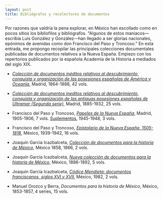 ```yaml
---
layout: post
title: Bibliógrafos y recolectores de documentos
---
```


Por razones que valdría la pena explorar, en México han escollado como en pocos sitios los bibliofilos y bibliógrafos. "Algunos de estos maniacos—escribía Luis González y González—han llegado a ser glorias nacionales, epónimos de avenidas como don Francisco del Paso y Troncoso." En esta entrada, me propongo recopilar las principales colecciones documentales publicadas de documentos relativos a la Nueva España. Empiezo con los repertorios publicados por la española Academia de la Historia a mediados del siglo XIX. 

- [*Colección de documentos inéditos relativos al descubrimiento, conquista y organización de las posesiones españolas de América y Oceanía*](https://catalog.hathitrust.org/Record/009647708), Madrid, 1864-1888, 42 vols. 

- [*Colección de documentos ineditos relativos al descubrimiento, conquista y organización de las antiguas posesiones españolas de Ultramar (Segunda serie)*](https://catalog.hathitrust.org/Record/006128301), Madrid, 1885-1932, 25 vols. 

- Francisco del Paso y Troncoso, [*Papeles de la Nueva España*](https://catalog.hathitrust.org/Record/000502833), Madrid, 1905-1906, 7 vols. [Suplementos](https://catalog.hathitrust.org/Record/000502833), 1945-1948, 3 vols.

- Francisco del Paso y Troncoso, [*Epistolario de la Nueva España, 1505-1818*](https://catalog.hathitrust.org/Record/010520238), México, 1939-1942, 16 vols. 

- Joaquín García Icazbalceta, [*Colección de documentos para la historia de México*](https://catalog.hathitrust.org/Record/001445216), México 1858, 1866, 2 vols. 

- Joaquín García Icazbalceta, [*Nueva colección de documentos para la historia de México*](https://babel.hathitrust.org/cgi/ls?field1=ocr;q1=Nueva%20colección%20de%20documentos%20para%20la%20historia%20de%20Mexico;a=srchls;lmt=ft), México, 1886-1892, 5 vols.

- Joaquín García Icazbalceta, [*Códice Mendieta: documentos franciscanos, siglos XVI y XVII*](https://catalog.hathitrust.org/Record/000699116), México, 1982, 2 vols. 

- Manuel Orozco y Berra, *Documentos para la historia de México*, México, 1853-1857, 4 series, 15 vols. 






